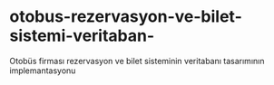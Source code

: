 # otobus-rezervasyon-ve-bilet-sistemi-veritaban-
Otobüs firması rezervasyon ve bilet sisteminin veritabanı tasarımının implemantasyonu
